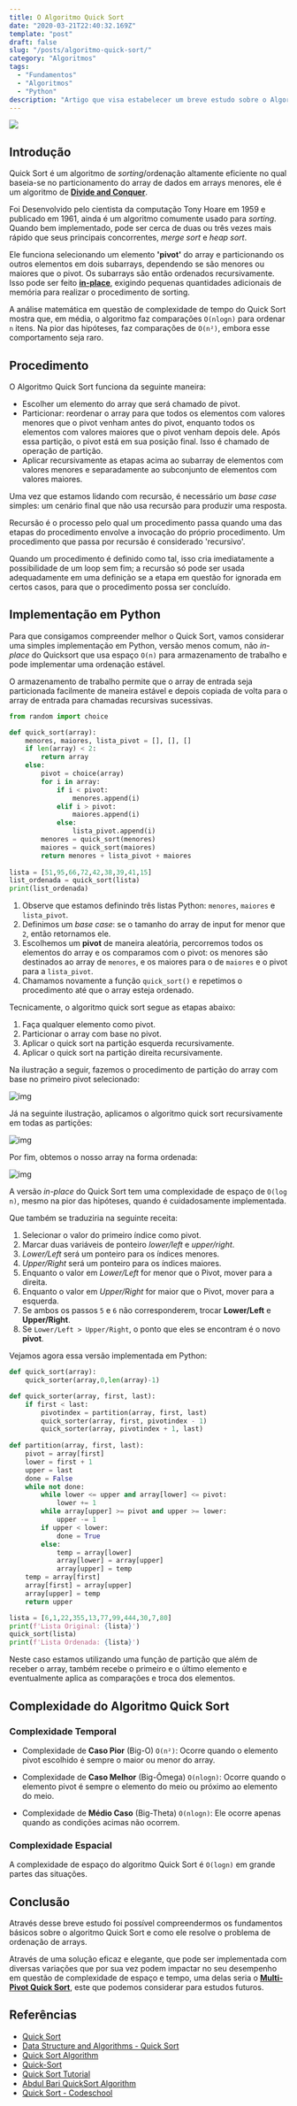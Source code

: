```yaml
---
title: O Algoritmo Quick Sort
date: "2020-03-21T22:40:32.169Z"
template: "post"
draft: false
slug: "/posts/algoritmo-quick-sort/"
category: "Algoritmos"
tags:
  - "Fundamentos"
  - "Algoritmos"
  - "Python"
description: "Artigo que visa estabelecer um breve estudo sobre o Algoritmo Quick Sort"
---
```


<img src="https://i.ibb.co/SJ4g5Tr/Sorting-quicksort-anim.gif"> </br>

## Introdução

Quick Sort é um algoritmo de *sorting*/ordenação altamente eficiente no qual baseia-se no particionamento do array de dados em arrays menores, ele é um algoritmo de **[Divide and Conquer](https://en.wikipedia.org/wiki/Divide-and-conquer_algorithm)**.

Foi Desenvolvido pelo cientista da computação Tony Hoare em 1959 e publicado em 1961, ainda é um algoritmo comumente usado para *sorting*. Quando bem implementado, pode ser cerca de duas ou três vezes mais rápido que seus principais concorrentes, *merge sort* e *heap sort*.

Ele funciona selecionando um elemento **'pivot'** do array e particionando os outros elementos em dois subarrays, dependendo se são menores ou maiores que o pivot. Os subarrays são então ordenados recursivamente. Isso pode ser feito **[in-place](https://en.wikipedia.org/wiki/In-place_algorithm)**, exigindo pequenas quantidades adicionais de memória para realizar o procedimento de sorting.

A análise matemática em questão de complexidade de tempo do Quick Sort mostra que, em média, o algoritmo faz comparações `O(nlogn)` para ordenar `n` itens. Na pior das hipóteses, faz comparações de `O(n²)`, embora esse comportamento seja raro.

## Procedimento

O Algoritmo Quick Sort funciona da seguinte maneira:

- Escolher um elemento do array que será chamado de pivot.
- Particionar: reordenar o array para que todos os elementos com valores menores que o pivot venham antes do pivot, enquanto todos os elementos com valores maiores que o pivot venham depois dele. Após essa partição, o pivot está em sua posição final. Isso é chamado de operação de partição.
- Aplicar recursivamente as etapas acima ao subarray de elementos com valores menores e separadamente ao subconjunto de elementos com valores maiores.

Uma vez que estamos lidando com recursão, é necessário um *base case* simples: um cenário final que não usa recursão para produzir uma resposta.

Recursão é o processo pelo qual um procedimento passa quando uma das etapas do procedimento envolve a invocação do próprio procedimento. Um procedimento que passa por recursão é considerado 'recursivo'.

Quando um procedimento é definido como tal, isso cria imediatamente a possibilidade de um loop sem fim; a recursão só pode ser usada adequadamente em uma definição se a etapa em questão for ignorada em certos casos, para que o procedimento possa ser concluído.

## Implementação em Python

Para que consigamos compreender melhor o Quick Sort, vamos considerar uma simples implementação em Python, versão menos comum, não *in-place* do Quicksort que usa espaço `O(n)` para armazenamento de trabalho e pode implementar uma ordenação estável. 

O armazenamento de trabalho permite que o array de entrada seja particionada facilmente de maneira estável e depois copiada de volta para o array de entrada para chamadas recursivas sucessivas.

```python
from random import choice

def quick_sort(array):
    menores, maiores, lista_pivot = [], [], []
    if len(array) < 2:
        return array
    else:
        pivot = choice(array)
        for i in array:
            if i < pivot:
                menores.append(i)
            elif i > pivot:
                maiores.append(i)
            else:
                lista_pivot.append(i)
        menores = quick_sort(menores)
        maiores = quick_sort(maiores)
        return menores + lista_pivot + maiores
 
lista = [51,95,66,72,42,38,39,41,15]
list_ordenada = quick_sort(lista)
print(list_ordenada)
```

1. Observe que estamos definindo três listas Python: `menores`, `maiores` e `lista_pivot`.
2. Definimos um *base case*: se o tamanho do array de input for menor que `2`, então retornamos ele.
3. Escolhemos um **pivot** de maneira aleatória, percorremos todos os elementos do array e os comparamos com o pivot: os menores são destinados ao array de `menores`, e os maiores para o de `maiores` e o pivot para a `lista_pivot`.
4. Chamamos novamente a função `quick_sort()` e repetimos o procedimento até que o array esteja ordenado.

Tecnicamente, o algoritmo quick sort segue as etapas abaixo:

1. Faça qualquer elemento como pivot.
2. Particionar o array com base no pivot.
3. Aplicar o quick sort na partição esquerda recursivamente.
4. Aplicar o quick sort na partição direita recursivamente.

Na ilustração a seguir, fazemos o procedimento de partição do array com base no primeiro pivot selecionado:

![img](https://i.imgur.com/dBOqzAK.png)

Já na seguinte ilustração, aplicamos o algoritmo quick sort recursivamente em todas as partições:

![img](https://i.imgur.com/gIkXW8l.png)

Por fim, obtemos o nosso array na forma ordenada:

![img](https://i.imgur.com/S1JCSvo.png)

A versão *in-place* do Quick Sort tem uma complexidade de espaço de `O(log n)`, mesmo na pior das hipóteses, quando é cuidadosamente implementada. 

Que também se traduziria na seguinte receita:

1. Selecionar o valor do primeiro índice como pivot.
2. Marcar duas variáveis de ponteiro *lower/left* e *upper/right*.
3. *Lower/Left* será um ponteiro para os índices menores.
4. *Upper/Right* será um ponteiro para os índices maiores.
5. Enquanto o valor em *Lower/Left* for menor que o Pivot, mover para a direita.
6. Enquanto o valor em *Upper/Right* for maior que o Pivot, mover para a esquerda.
7. Se ambos os passos `5` e `6` não corresponderem, trocar **Lower/Left** e **Upper/Right**.
8. Se `Lower/Left > Upper/Right`, o ponto que eles se encontram é o novo **pivot**.

Vejamos agora essa versão implementada em Python:

```python
def quick_sort(array):
	quick_sorter(array,0,len(array)-1)

def quick_sorter(array, first, last):
    if first < last:
        pivotindex = partition(array, first, last)
        quick_sorter(array, first, pivotindex - 1)
        quick_sorter(array, pivotindex + 1, last)
 
def partition(array, first, last):
    pivot = array[first]
    lower = first + 1
    upper = last
    done = False
    while not done:
        while lower <= upper and array[lower] <= pivot:
            lower += 1
        while array[upper] >= pivot and upper >= lower:
            upper -= 1
        if upper < lower:
            done = True
        else:
            temp = array[lower]
            array[lower] = array[upper]
            array[upper] = temp
    temp = array[first]
    array[first] = array[upper]
    array[upper] = temp
    return upper

lista = [6,1,22,355,13,77,99,444,30,7,80]
print(f'Lista Original: {lista}')
quick_sort(lista)
print(f'Lista Ordenada: {lista}')
```

Neste caso estamos utilizando uma função de partição que além de receber o array, também recebe o primeiro e o último elemento e eventualmente aplica as comparações e troca dos elementos.

## Complexidade do Algoritmo Quick Sort

### Complexidade Temporal

- Complexidade de **Caso Pior** (Big-O) `O(n²)`: Ocorre quando o elemento pivot escolhido é sempre o maior ou menor do array.

- Complexidade de **Caso Melhor** (Big-Ômega) `O(nlogn)`: Ocorre quando o elemento pivot é sempre o elemento do meio ou próximo ao elemento do meio.

- Complexidade de **Médio Caso** (Big-Theta) `O(nlogn)`: Ele ocorre apenas quando as condições acimas não ocorrem.

### Complexidade Espacial

A complexidade de espaço do algoritmo Quick Sort é `O(logn)` em grande partes das situações.

## Conclusão

Através desse breve estudo foi possível compreendermos os fundamentos básicos sobre o algoritmo Quick Sort e como ele resolve o problema de ordenação de arrays. 

Através de uma solução eficaz e elegante, que pode ser implementada com diversas variações que por sua vez podem impactar no seu desempenho em questão de complexidade de espaço e tempo, uma delas seria o **[Multi-Pivot Quick Sort](https://arxiv.org/abs/1510.04676)**, este que podemos considerar para estudos futuros.

## Referências

- [Quick Sort](https://en.wikipedia.org/wiki/Quicksort)
- [Data Structure and Algorithms - Quick Sort](https://www.tutorialspoint.com/data_structures_algorithms/quick_sort_algorithm.htm)
- [Quick Sort Algorithm](https://www.programiz.com/dsa/quick-sort)
- [Quick-Sort](https://www.studytonight.com/data-structures/quick-sort)
- [Quick Sort Tutorial](https://www.hackerearth.com/pt-br/practice/algorithms/sorting/quick-sort/tutorial/)
- [Abdul Bari QuickSort Algorithm](https://www.youtube.com/watch?v=7h1s2SojIRw)
- [Quick Sort - Codeschool](https://www.youtube.com/watch?v=COk73cpQbFQ&t=)